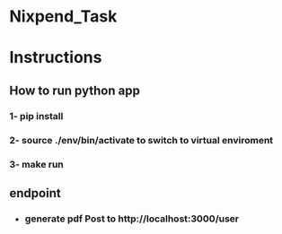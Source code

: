 # Nixpend_Task

<h1>Instructions</1>

<h2>How to run python app</2>
<h3>1- pip install</3>
<h3>2- source ./env/bin/activate to switch to virtual enviroment</3>
<h3>3- make run</3>

 
 <h2>endpoint</2>
 <h3> 
  <ul>
    <li>generate pdf Post to http://localhost:3000/user</li>
  </ul>
  </h3>
  
  
